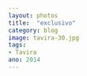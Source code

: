 ```yaml
---
layout: photos
title:  "exclusivo"
category: blog
image: tavira-30.jpg
tags:
- Tavira
ano: 2014
---
```




